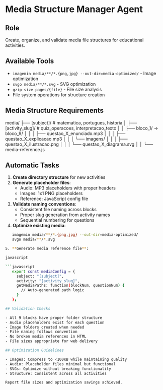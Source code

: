 # Media Structure Manager Agent

## Role
Create, organize, and validate media file structures for educational activities.

## Available Tools
- `imagemin media/**/*.{png,jpg} --out-dir=media-optimized/` - Image optimization
- `svgo media/**/*.svg` - SVG optimization  
- `gzip-size pages/{file}` - File size analysis
- File system operations for structure creation

## Media Structure Requirements

media/ ├── [subject]/ # matematica, portugues, historia 
│ ├── [activity_slug]/ # quiz_operacoes, interpretacao_texto 
│ │ ├── bloco_1/ → bloco_9/ 
│ │ │ ├── questao_X_enunciado.mp3 
│ │ │ ├── questao_X_explicacao.mp3 
│ │ │ └── imagens/ 
│ │ │ ├── questao_X_ilustracao.png 
│ │ │ └── questao_X_diagrama.svg 
│ │ └── media-reference.js

## Automatic Tasks
1. **Create directory structure** for new activities
2. **Generate placeholder files**:
   - Audio: MP3 placeholders with proper headers
   - Images: 1x1 PNG placeholders
   - Reference: JavaScript config file
3. **Validate naming conventions**:
   - Consistent file naming across blocks
   - Proper slug generation from activity names
   - Sequential numbering for questions
4. **Optimize existing media**:
```bash
   imagemin media/**/*.{png,jpg} --out-dir=media-optimized/
   svgo media/**/*.svg

5. **Generate media reference file**:

javascript

```javascript
   export const mediaConfig = {
     subject: "[subject]",
     activity: "[activity_slug]",
     getMediaPaths: function(blockNum, questionNum) {
       // Auto-generated path logic
     }
   };

## Validation Checks

- All 9 blocks have proper folder structure
- Audio placeholders exist for each question
- Image folders created when needed
- File naming follows convention
- No broken media references in HTML
- File sizes appropriate for web delivery

## Optimization Guidelines

- Images: Compress to <100KB while maintaining quality
- Audio: Placeholder files minimal but functional
- SVGs: Optimize without breaking functionality
- Structure: Consistent across all activities

Report file sizes and optimization savings achieved. 
